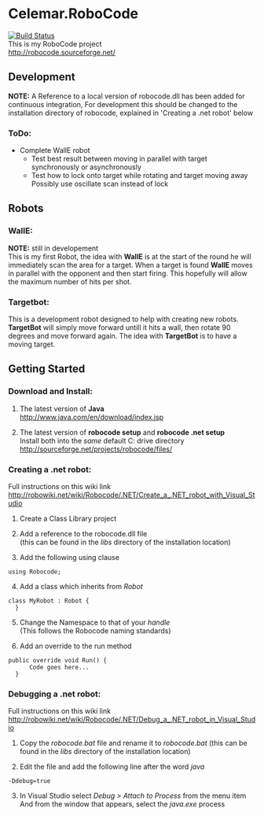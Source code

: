 # Celemar.RoboCode
[![Build Status](https://dev.azure.com/marcelrienks/Celemar.RoboCode/_apis/build/status/marcelrienks.Celemar.RoboCode?branchName=master)](https://dev.azure.com/marcelrienks/Celemar.RoboCode/_build/latest?definitionId=10&branchName=master)  
This is my RoboCode project  
http://robocode.sourceforge.net/

## Development ##
**NOTE:**
A Reference to a local version of robocode.dll has been added for continuous integration,
For development this should be changed to the installation directory of robocode, explained in 'Creating a .net robot' below

### ToDo: ###
* Complete WallE robot
	* Test best result between moving in parallel with target synchronously or asynchronously
	* Test how to lock onto target while rotating and target moving away  
	Possibly use oscillate scan instead of lock

## Robots ##

### WallE: ###
**NOTE:** still in developement  
This is my first Robot, the idea with **WallE** is at the start of the round he will immediately scan the area for a target. When a target is found **WallE** moves in parallel with the opponent and then start firing. This hopefully will allow the maximum number of hits per shot.

### Targetbot: ###
This is a development robot designed to help with creating new robots. **TargetBot** will simply move forward untill it hits a wall, then rotate 90 degrees and move forward again.
The idea with **TargetBot** is to have a moving target.

## Getting Started ##

### Download and Install: ###
1. The latest version of **Java**  
  http://www.java.com/en/download/index.jsp

2. The latest version of **robocode setup** and **robocode .net setup**  
  Install both into the *same* default C: drive directory  
  http://sourceforge.net/projects/robocode/files/

### Creating a .net robot: ###
Full instructions on this wiki link  
http://robowiki.net/wiki/Robocode/.NET/Create_a_.NET_robot_with_Visual_Studio

1. Create a Class Library project

2. Add a reference to the robocode.dll file  
  (this can be found in the *libs* directory of the installation location)

3. Add the following using clause  
  <pre><code>using Robocode;</code></pre>

4. Add a class which inherits from *Robot*  
  <pre><code>class MyRobot : Robot {  
  }</code></pre>

5. Change the Namespace to that of your *handle*  
  (This follows the Robocode naming standards)

6. Add an override to the run method  
  <pre><code>public override void Run() {
      Code goes here...
  }</code></pre>

### Debugging a .net robot: ###
Full instructions on this wiki link  
http://robowiki.net/wiki/Robocode/.NET/Debug_a_.NET_robot_in_Visual_Studio

1. Copy the *robocode.bat* file and rename it to *robocode.bat*
  (this can be found in the *libs* directory of the installation location)

2. Edit the file and add the following line after the word *java*  
  <pre><code>-Ddebug=true</code></pre>

3. In Visual Studio select *Debug > Attach to Process* from the menu item  
  And from the window that appears, select the *java.exe* process

